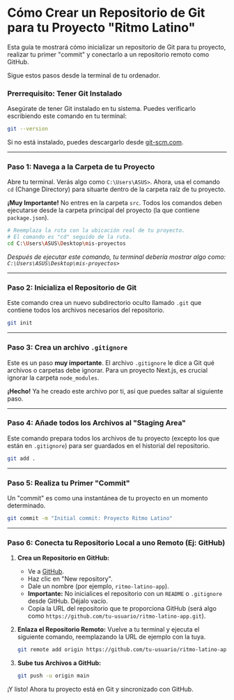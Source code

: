 # Cómo Crear un Repositorio de Git para tu Proyecto "Ritmo Latino"

Esta guía te mostrará cómo inicializar un repositorio de Git para tu proyecto, realizar tu primer "commit" y conectarlo a un repositorio remoto como GitHub.

Sigue estos pasos desde la terminal de tu ordenador.

### Prerrequisito: Tener Git Instalado

Asegúrate de tener Git instalado en tu sistema. Puedes verificarlo escribiendo este comando en tu terminal:

```bash
git --version
```

Si no está instalado, puedes descargarlo desde [git-scm.com](https://git-scm.com/).

---

### Paso 1: Navega a la Carpeta de tu Proyecto

Abre tu terminal. Verás algo como `C:\Users\ASUS>`. Ahora, usa el comando `cd` (Change Directory) para situarte dentro de la carpeta raíz de tu proyecto.

**¡Muy Importante!** No entres en la carpeta `src`. Todos los comandos deben ejecutarse desde la carpeta principal del proyecto (la que contiene `package.json`).

```bash
# Reemplaza la ruta con la ubicación real de tu proyecto.
# El comando es "cd" seguido de la ruta.
cd C:\Users\ASUS\Desktop\mis-proyectos
```
*Después de ejecutar este comando, tu terminal debería mostrar algo como: `C:\Users\ASUS\Desktop\mis-proyectos>`*

---

### Paso 2: Inicializa el Repositorio de Git

Este comando crea un nuevo subdirectorio oculto llamado `.git` que contiene todos los archivos necesarios del repositorio.

```bash
git init
```

---

### Paso 3: Crea un archivo `.gitignore`

Este es un paso **muy importante**. El archivo `.gitignore` le dice a Git qué archivos o carpetas debe ignorar. Para un proyecto Next.js, es crucial ignorar la carpeta `node_modules`.

**¡Hecho!** Ya he creado este archivo por ti, así que puedes saltar al siguiente paso.

---

### Paso 4: Añade todos los Archivos al "Staging Area"

Este comando prepara todos los archivos de tu proyecto (excepto los que están en `.gitignore`) para ser guardados en el historial del repositorio.

```bash
git add .
```

---

### Paso 5: Realiza tu Primer "Commit"

Un "commit" es como una instantánea de tu proyecto en un momento determinado.

```bash
git commit -m "Initial commit: Proyecto Ritmo Latino"
```

---

### Paso 6: Conecta tu Repositorio Local a uno Remoto (Ej: GitHub)

1.  **Crea un Repositorio en GitHub:**
    *   Ve a [GitHub](https://github.com/).
    *   Haz clic en "New repository".
    *   Dale un nombre (por ejemplo, `ritmo-latino-app`).
    *   **Importante:** No inicialices el repositorio con un `README` o `.gitignore` desde GitHub. Déjalo vacío.
    *   Copia la URL del repositorio que te proporciona GitHub (será algo como `https://github.com/tu-usuario/ritmo-latino-app.git`).

2.  **Enlaza el Repositorio Remoto:**
    Vuelve a tu terminal y ejecuta el siguiente comando, reemplazando la URL de ejemplo con la tuya.

    ```bash
    git remote add origin https://github.com/tu-usuario/ritmo-latino-app.git
    ```

3.  **Sube tus Archivos a GitHub:**

    ```bash
    git push -u origin main
    ```

¡Y listo! Ahora tu proyecto está en Git y sincronizado con GitHub.
